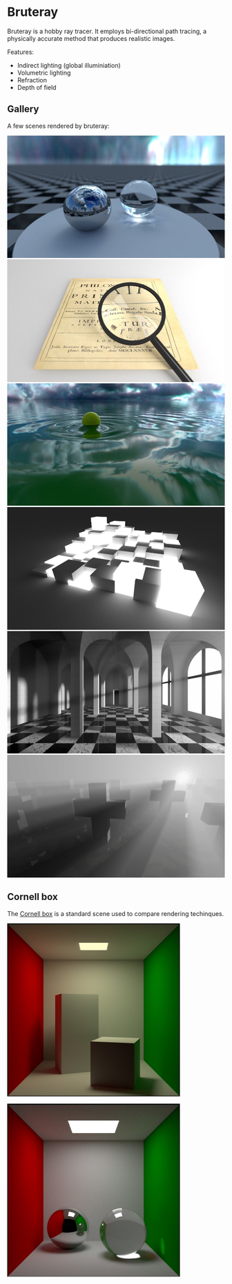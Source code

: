 # Bruteray

Bruteray is a hobby ray tracer. It employs bi-directional path tracing, a physically accurate method that produces realistic images.

Features:

  * Indirect lighting (global illuminiation)
  * Volumetric lighting
  * Refraction
  * Depth of field

## Gallery

A few scenes rendered by bruteray:

![fig](shots/063.jpg) 
![fig](shots/principia.jpg) 
![fig](shots/bouy.jpg) 
![fig](shots/check.jpg) 
![fig](shots/gothic.jpg) 
![fig](shots/cementary.jpg) 

## Cornell box

The [Cornell box](https://en.wikipedia.org/wiki/Cornell_box) is a standard scene used to compare rendering techinques.

![fig](shots/042.jpg)

![fig](shots/044.jpg)

